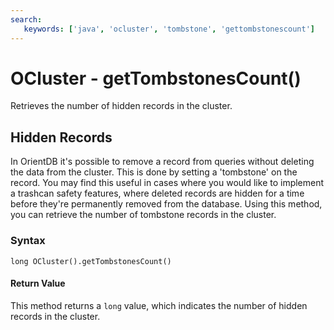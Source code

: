 ```yaml
---
search:
   keywords: ['java', 'ocluster', 'tombstone', 'gettombstonescount']
---
```


# OCluster - getTombstonesCount()

Retrieves the number of hidden records in the cluster.

## Hidden Records

In OrientDB it's possible to remove a record from queries without deleting the data from the cluster.  This is done by setting a 'tombstone' on the record.  You may find this useful in cases where you would like to implement a trashcan safety features, where deleted records are hidden for a time before they're permanently removed from the database.  Using this method, you can retrieve the number of tombstone records in the cluster.

### Syntax

```
long OCluster().getTombstonesCount()
```

#### Return Value

This method returns a `long` value, which indicates the number of hidden records in the cluster.

